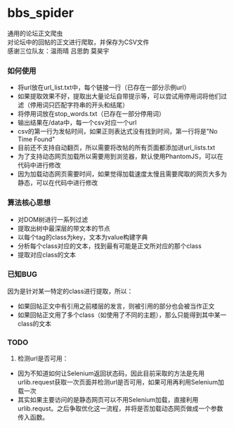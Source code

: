 # bbs_spider
通用的论坛正文爬虫  <br/>
对论坛中的回帖的正文进行爬取，并保存为CSV文件  <br/>
感谢三位队友：温雨晴 吕思韵 莫昊宇  <br/>

### 如何使用
* 将url放在url_list.txt中，每个链接一行（已存在一部分示例url）
* 如果提取效果不好，提取出大量论坛自带提示等，可以尝试用停用词将他们过滤（停用词只匹配字符串的开头和结尾）
* 将停用词放在stop_words.txt（已存在一部分停用词）
* 输出结果在/data中，每一个csv对应一个url
* csv的第一行为发帖时间，如果正则表达式没有找到时间，第一行将是"No Time Found"
* 目前还不支持自动翻页，所以需要将改帖的所有页面都添加进url_lists.txt
* 为了支持动态网页加载所以需要用到浏览器，默认使用PhantomJS，可以在代码中进行修改
* 因为加载动态网页需要时间，如果觉得加载速度太慢且需要爬取的网页大多为静态，可以在代码中进行修改

### 算法核心思想
* 对DOM树进行一系列过滤
* 提取出树中最深层的带文本的节点
* 以每个tag的class为key，文本为value构建字典
* 分析每个class对应的文本，找到最有可能是正文所对应的那个class
* 提取对应class的文本

### 已知BUG
因为是针对某一特定的class进行提取，所以：
* 如果回帖正文中有引用之前楼层的发言，则被引用的部分也会被当作正文
* 如果回帖正文用了多个class（如使用了不同的主题），那么只能得到其中某一class的文本

### TODO
1.  检测url是否可用：
  * 因为不知道如何让Selenium返回状态码，因此目前采取的方法是先用urlib.request获取一次页面并检测url是否可用，如果可用再利用Selenium加载一次
  * 其实如果主要访问的是静态网页可以不用Selenium加载，直接利用urlib.requst。之后争取优化这一流程，并将是否加载动态网页做成一个参数传入函数。
